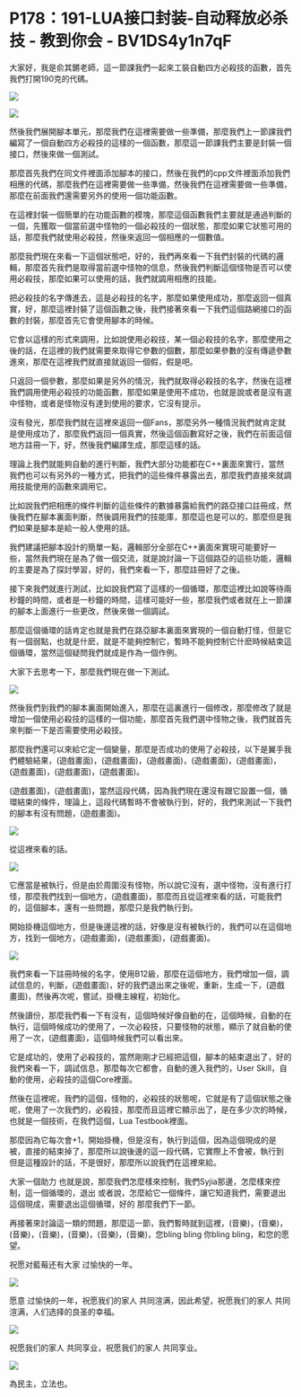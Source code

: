 # P178：191-LUA接口封装-自动释放必杀技 - 教到你会 - BV1DS4y1n7qF

大家好，我是俞其鏘老師，這一節課我們一起來工裝自動四方必殺技的函數，首先我們打開190克的代碼。

![](img/a5c26d3fd8f67d71724049d32414a7fc_1.png)

![](img/a5c26d3fd8f67d71724049d32414a7fc_2.png)

然後我們展開腳本單元，那麼我們在這裡需要做一些準備，那麼我們上一節課我們編寫了一個自動四方必殺技的這樣的一個函數，那麼這一節課我們主要是封裝一個接口，然後來做一個測試。

那麼首先我們在同文件裡面添加腳本的接口，然後在我們的cpp文件裡面添加我們相應的代碼，那麼我們在這裡需要做一些準備，然後我們在這裡需要做一些準備，那麼在前面我們還需要另外的使用一個功能函數。

在這裡封裝一個簡單的在功能函數的模塊，那麼這個函數我們主要就是通過判斷的一個，先獲取一個當前選中怪物的一個必殺技的一個狀態，那麼如果它狀態可用的話，那麼我們就使用必殺技，然後來返回一個相應的一個數值。

那麼我們現在來看一下這個狀態吧，好的，我們再來看一下我們封裝的代碼的邏輯，那麼首先我們是取得當前選中怪物的信息，然後我們判斷這個怪物是否可以使用必殺技，那麼如果可以使用的話，我們就調用相應的技能。

把必殺技的名字傳進去，這是必殺技的名字，那麼如果使用成功，那麼返回一個真實，好，那麼這裡封裝了這個函數之後，我們接著來看一下我們這個路網接口的函數的封裝，那麼首先它會使用腳本的時候。

它會以這樣的形式來調用，比如說使用必殺技，某一個必殺技的名字，那麼使用之後的話，在這裡的我們就需要來取得它參數的個數，那麼如果參數的沒有傳遞參數進來，那麼在這裡我們就直接就返回一個假，假是吧。

只返回一個參數，那麼如果是另外的情況，我們就取得必殺技的名字，然後在這裡我們調用使用必殺技的功能函數，那麼如果是使用不成功，也就是說或者是沒有選中怪物，或者是怪物沒有達到使用的要求，它沒有提示。

沒有發光，那麼我們就在這裡來返回一個Fans，那麼另外一種情況我們就肯定就是使用成功了，那麼我們返回一個真實，然後這個函數寫好之後，我們在前面這個地方註冊一下，好，然後我們編譯生成，那麼這樣的話。

理論上我們就能夠自動的進行判斷，我們大部分功能都在C++裏面來實行，當然我們也可以有另外的一種方式，把我們的這些條件暴露出去，那麼我們直接來就調用技能使用的函數來調用它。

比如說我們把相應的條件判斷的這些條件的數據暴露給我們的路亞接口註冊成，然後我們在腳本裏面判斷，然後調用我們的技能庫，那麼這也是可以的，那麼但是我們如果是腳本是給一般人使用的話。

我們建議把腳本設計的簡單一點，邏輯部分全部在C++裏面來實現可能要好一些，當然我們現在是為了做一個交流，就是說討論一下這個路亞的這些功能，邏輯的主要是為了探討學習，好的，我們來看一下，那麼註冊好了之後。

接下來我們就進行測試，比如說我們寫了這樣的一個循環，那麼這裡比如說等待兩秒鐘的時間，或者是一秒鐘的時間，這樣可能好一些，那麼我們或者就在上一節課的腳本上面進行一些更改，然後來做一個調試。

那麼這個循環的話肯定也就是我們在路亞腳本裏面來實現的一個自動打怪，但是它有一個弱點，也就是什麽，就是不能夠控制它，暫時不能夠控制它什麽時候結束這個循環，當然這個疑問我們就成是作為一個作例。

大家下去思考一下，那麼我們現在做一下測試。

![](img/a5c26d3fd8f67d71724049d32414a7fc_4.png)

然後我們到我們的腳本裏面開始進入，那麼在這裏進行一個修改，那麼修改了就是增加一個使用必殺技的這樣的一個功能，那麼首先我們選中怪物之後，我們就首先來判斷一下是否需要使用必殺技。

那麼我們還可以來給它定一個變量，那麼是否成功的使用了必殺技，以下是翼手我們體驗結果，(遊戲畫面)，(遊戲畫面)，(遊戲畫面)，(遊戲畫面)，(遊戲畫面)，(遊戲畫面)，(遊戲畫面)，(遊戲畫面)。

(遊戲畫面)，(遊戲畫面)，當然這段代碼，因為我們現在還沒有跟它設置一個，循環結束的條件，理論上，這段代碼暫時不會被執行到，好的，我們來測試一下我們的腳本有沒有問題，(遊戲畫面)。



![](img/a5c26d3fd8f67d71724049d32414a7fc_6.png)

從這裡來看的話。

![](img/a5c26d3fd8f67d71724049d32414a7fc_8.png)

它應當是被執行，但是由於周圍沒有怪物，所以說它沒有，選中怪物，沒有進行打怪，那麼我們找到一個地方，(遊戲畫面)，那麼而且從這裡來看的話，可能我們的，這個腳本，還有一些問題，那麼只是我們執行到。

開始掛機這個地方，但是後邊這裡的話，好像是沒有被執行的，我們可以在這個地方，找到一個地方，(遊戲畫面)，(遊戲畫面)，(遊戲畫面)。



![](img/a5c26d3fd8f67d71724049d32414a7fc_10.png)

我們來看一下註冊時候的名字，使用B12級，那麼在這個地方，我們增加一個，調試信息的，判斷，(遊戲畫面)，好的我們退出來之後呢，重新，生成一下，(遊戲畫面)，然後再次呢，嘗試，掛機主線程，初始化。

然後讀份，那麼我們看一下有沒有，這個時候好像自動的在，這個時候，自動的在執行，這個時候成功的使用了，一次必殺技，只要怪物的狀態，顯示了就自動的使用了一次，(遊戲畫面)，這個時候我們可以看出來。

它是成功的，使用了必殺技的，當然剛剛才已經把這個，腳本的結束退出了，好的我們來看一下，調試信息，那麼每次它都會，自動的進入我們的，User Skill，自動的使用，必殺技的這個Core裡面。

然後在這裡呢，我們的這個，怪物的，必殺技的狀態呢，它就是有了這個狀態之後呢，使用了一次我們的，必殺技，那麼而且這裡它顯示出了，是在多少次的時候，也就是一個技術，在我們這個，Lua Testbook裡面。

那麼因為它每次會+1，開始掛機，但是沒有，執行到這個，因為這個現成的是被，直接的結束掉了，那麼所以說後邊的這一段代碼，它實際上不會被，執行到 但是這種設計的話，不是很好，那麼所以說我們在這裡來給。

大家一個助力 也就是說，那麼我們怎麼樣來控制，我們Syjia那邊，怎麼樣來控制，這一個循環的，退出 或者說，怎麼給它一個條件，讓它知道我們，需要退出這個現成，需要退出這個循環，好的 那麼我們下一節。

再接著來討論這一類的問題，那麼這一節，我們暫時就到這裡，(音樂)，(音樂)，(音樂)，(音樂)，(音樂)，(音樂)，(音樂)，您bling bling 你bling bling，和您的愿望。

祝愿对藍莓还有大家 过愉快的一年。

![](img/a5c26d3fd8f67d71724049d32414a7fc_12.png)

愿意 过愉快的一年，祝愿我们的家人 共同渲满，因此希望，祝愿我们的家人 共同渲满，人们选择的良圣的幸福。



![](img/a5c26d3fd8f67d71724049d32414a7fc_14.png)

祝愿我们的家人 共同享业，祝愿我们的家人 共同享业。

![](img/a5c26d3fd8f67d71724049d32414a7fc_16.png)

為民主，立法也。